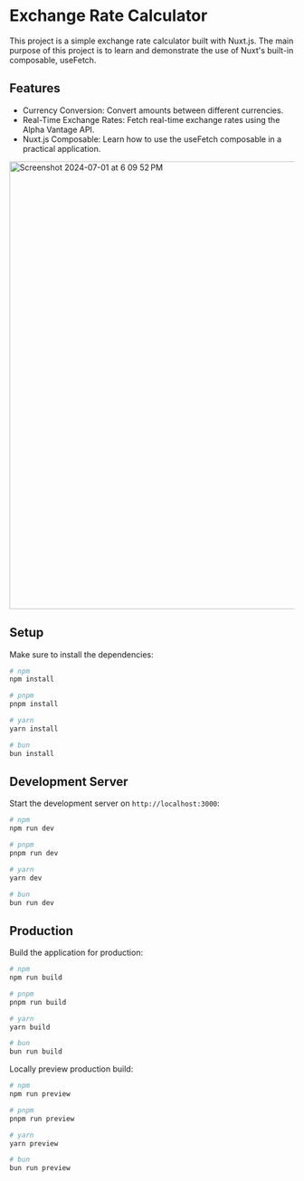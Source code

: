 # Exchange Rate Calculator
This project is a simple exchange rate calculator built with Nuxt.js. The main purpose of this project is to learn and demonstrate the use of Nuxt's built-in composable, useFetch.

## Features
- Currency Conversion: Convert amounts between different currencies.
- Real-Time Exchange Rates: Fetch real-time exchange rates using the Alpha Vantage API.
- Nuxt.js Composable: Learn how to use the useFetch composable in a practical application.
<img width="792" alt="Screenshot 2024-07-01 at 6 09 52 PM" src="https://github.com/IwuchukwuDivine/exchangeCalculator/assets/90557518/4f4b5044-f192-4ee2-9455-daca77ba9641">


## Setup

Make sure to install the dependencies:

```bash
# npm
npm install

# pnpm
pnpm install

# yarn
yarn install

# bun
bun install
```

## Development Server

Start the development server on `http://localhost:3000`:

```bash
# npm
npm run dev

# pnpm
pnpm run dev

# yarn
yarn dev

# bun
bun run dev
```

## Production

Build the application for production:

```bash
# npm
npm run build

# pnpm
pnpm run build

# yarn
yarn build

# bun
bun run build
```

Locally preview production build:

```bash
# npm
npm run preview

# pnpm
pnpm run preview

# yarn
yarn preview

# bun
bun run preview
```

